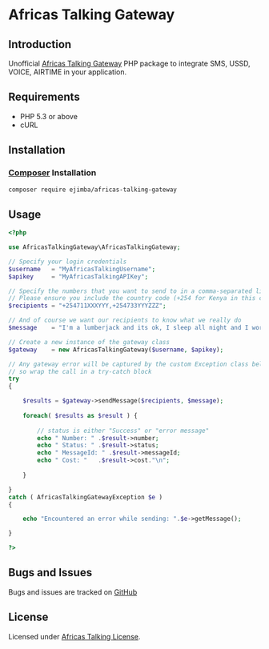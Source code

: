 Africas Talking Gateway
=======================

## Introduction

Unofficial [Africas Talking Gateway](https://www.africastalking.com/) PHP package to integrate SMS, USSD, VOICE, AIRTIME in your application.

## Requirements

- PHP 5.3 or above
- cURL

## Installation

### [Composer](http://getcomposer.org/) Installation

```bash
composer require ejimba/africas-talking-gateway
```

## Usage

```php
<?php

use AfricasTalkingGateway\AfricasTalkingGateway;

// Specify your login credentials
$username   = "MyAfricasTalkingUsername";
$apikey     = "MyAfricasTalkingAPIKey";

// Specify the numbers that you want to send to in a comma-separated list
// Please ensure you include the country code (+254 for Kenya in this case)
$recipients = "+254711XXXYYY,+254733YYYZZZ";

// And of course we want our recipients to know what we really do
$message    = "I'm a lumberjack and its ok, I sleep all night and I work all day";

// Create a new instance of the gateway class
$gateway    = new AfricasTalkingGateway($username, $apikey);

// Any gateway error will be captured by the custom Exception class below, 
// so wrap the call in a try-catch block
try 
{

    $results = $gateway->sendMessage($recipients, $message);
            
    foreach( $results as $result ) {
    
        // status is either "Success" or "error message"
        echo " Number: " .$result->number;
        echo " Status: " .$result->status;
        echo " MessageId: " .$result->messageId;
        echo " Cost: "   .$result->cost."\n";
    
    }

}
catch ( AfricasTalkingGatewayException $e )
{

    echo "Encountered an error while sending: ".$e->getMessage();

}

?>
```

## Bugs and Issues

Bugs and issues are tracked on [GitHub](https://github.com/ejimba/aficas-talking-gateway/issues)

## License

Licensed under [Africas Talking License](LICENSE).